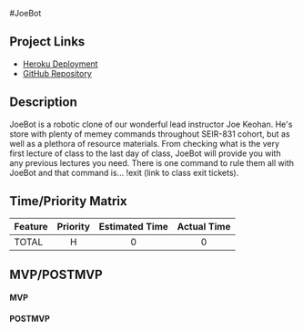 #JoeBot

## Project Links

- [Heroku Deployment]()
- [GitHub Repository]()

## Description

JoeBot is a robotic clone of our wonderful lead instructor Joe Keohan. He's store with plenty of memey commands throughout SEIR-831 cohort, but as well as a plethora of resource materials. From checking what is the very first lecture of class to the last day of class, JoeBot will provide you with any previous lectures you need. There is one command to rule them all with JoeBot and that command is... !exit (link to class exit tickets).

## Time/Priority Matrix

|  Feature  |  Priority  |  Estimated Time  |  Actual Time  |
|  ---  |  :---:  |   :---:  |  :---:  |
| TOTAL | H | 0 | 0 |

## MVP/POSTMVP

#### MVP


#### POSTMVP